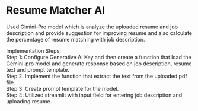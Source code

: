 # Resume Matcher AI  <br/>
Used Gimini-Pro model which is analyze the uploaded resume and job description and provide suggestion for improving resume and also calculate the percentage of resume matching with job description.<br/> 

Implementation Steps:<br/>
Step 1: Configure Generative AI Key and then create a function that load the Gemini-pro model and generate response based on job description, resume text and prompt template.<br/>
Step 2: Implement the function that extract the text from the uploaded pdf file.<br/>
Step 3: Create prompt template for the model.<br/>
Step 4: Utilized streamlit with input field for entering job description and uploading resume.<br/>
